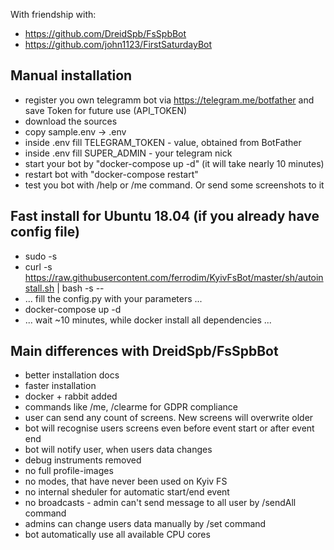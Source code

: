 With friendship with:
* https://github.com/DreidSpb/FsSpbBot
* https://github.com/john1123/FirstSaturdayBot

Manual installation
-----------------------------------
* register you own telegramm bot via https://telegram.me/botfather and save Token for future use (API_TOKEN)
* download the sources
* copy sample.env -> .env
* inside .env fill TELEGRAM_TOKEN - value, obtained from BotFather
* inside .env fill SUPER_ADMIN - your telegram nick
* start your bot by "docker-compose up -d" (it will take nearly 10 minutes)
* restart bot with "docker-compose restart"
* test you bot with /help or /me command. Or send some screenshots to it


Fast install for Ubuntu 18.04 (if you already have config file)
-----------------------------------
* sudo -s
* curl -s https://raw.githubusercontent.com/ferrodim/KyivFsBot/master/sh/autoinstall.sh | bash -s --
* ... fill the config.py with your parameters ...
* docker-compose up -d
* ... wait ~10 minutes, while docker install all dependencies ...


Main differences with DreidSpb/FsSpbBot
-----------------------------------
* better installation docs
* faster installation
* docker + rabbit added
* commands like /me, /clearme for GDPR compliance
* user can send any count of screens. New screens will overwrite older
* bot will recognise users screens even before event start or after event end
* bot will notify user, when users data changes
* debug instruments removed
* no full profile-images
* no modes, that have never been used on Kyiv FS
* no internal sheduler for automatic start/end event
* no broadcasts - admin can't send message to all user by /sendAll command
* admins can change users data manually by /set command
* bot automatically use all available CPU cores
